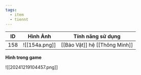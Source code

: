 ```yaml
---
tags:
  - item
  - tiennt
---
```


| ID  | Hình Ảnh      | Tính năng sử dụng             |
| --- | ------------- | ----------------------------- |
| 158 | ![[154a.png]] | [[Bảo Vật]] hệ [[Thông Minh]] |

**Hình trong game**

![[20241219104457.png]]

